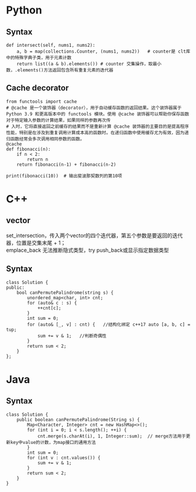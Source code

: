# Python
## Syntax
```
def intersect(self, nums1, nums2):
    a, b = map(collections.Counter, (nums1, nums2))   # counter是 clt库中的特殊字典子类，用于元素计数
    return list((a & b).elements()) # counter 交集操作，取最小数，.elements()方法返回包含所有重复元素的迭代器
```
## Cache decorator
```
from functools import cache
# @cache 是一个装饰器（decorator），用于自动缓存函数的返回结果。这个装饰器属于 Python 3.9 和更高版本中的 functools 模块。使用 @cache 装饰器可以帮助你保存函数对于特定输入参数的计算结果，如果同样的参数再次传
# 入时，它将直接返回之前缓存的结果而不是重新计算 @cache 装饰器的主要目的是提高程序性能，特别是在涉及到重复调用计算成本高的函数时。在递归函数中使用缓存尤为有效，因为递归函数经常会多次调用相同参数的函数。
@cache
def fibonacci(n):
    if n < 2:
        return n
    return fibonacci(n-1) + fibonacci(n-2)

print(fibonacci(10))  # 输出斐波那契数列的第10项
```

# C++   
## vector       
set_intersection，传入两个vector的四个迭代器，第五个参数是要返回的迭代器，位置是交集末尾 + 1；        
emplace_back 无法推断隐式类型，try push_back或显示指定数据类型

## Syntax
```
class Solution {
public:
    bool canPermutePalindrome(string s) {
        unordered_map<char, int> cnt;
        for (auto& c : s) {
            ++cnt[c];
        }
        int sum = 0;
        for (auto& [_, v] : cnt) {   //结构化绑定 c++17 auto [a, b, c] = tup;
            sum += v & 1;   //判断奇偶性
        }
        return sum < 2;
    }
};
```

# Java
## Syntax
```
class Solution {
    public boolean canPermutePalindrome(String s) {
        Map<Character, Integer> cnt = new HashMap<>();
        for (int i = 0; i < s.length(); ++i) {
            cnt.merge(s.charAt(i), 1, Integer::sum);  // merge方法用于更新key中value的计数，为map接口的通用方法
        }
        int sum = 0;
        for (int v : cnt.values()) {
            sum += v & 1;
        }
        return sum < 2;
    }
}
```
